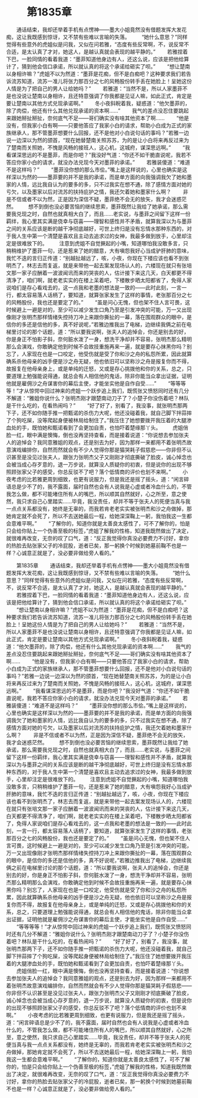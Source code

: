 # 　　第1835章
　　通话结束，我却还举着手机有点愣神——墨大小姐竟然没有借题发挥大发花痴，这让我既感到惊讶，又不禁有些难以言喻的失落。
　　“她什么意思？”同样觉得有些意外的虎姐似是问我，又似在问若雅，“态度有些反常啊，不，说反常不合适，是太认真了才对，她这人，是越认真就会表现的越平静的。”
　　若雅捏着下巴，一脸同情的看着我道：“墨菲知道他身边有人，还这么说，应该是把他给算计了，猜到他会信口承诺，所以就认真的将这个承诺给砸实了呗。”
　　“想让楚南以身相许嘛？”虎姐不以为然道：“墨菲是花痴，但不是白痴吧？这种要求我们若告诉流苏知道，流苏一准儿将张力那百分之七的风畅股份转手丢在她脸上！呈她这份人情是为了把自己的男人让给她吗？”
　　若雅道：“当然不是，所以人家墨菲不是也没说让楚南以身相许，且还特意强调了你我都是见证人嘛，如此正式，肯定是要让楚南以其他方式兑现承诺啊。”
　　冬小夜斜睨着我，疑惑道：“他欠墨菲的，除了肉偿，他还有什么其他兑现承诺的资本啊……”
　　我气的差点没忍住要跳起来跟她掰扯掰扯，奈何底气不足——哥们确实没有啥其他资本了啊……
　　“他是没有，但我家小白有啊——只要他答应了我家小白的请求，帮助小白成为正式的家族继承人，那不管墨菲想要什么回报，还不是他对小白说句话的事吗？”若雅一边说一边深以为然的颌首，“现在她替楚南关照苏苏，为的是让小白将来再反过来为了楚南而关照她，不愧是风畅的接班人，这心机，这城府，谋深思远啊。”
　　“我看谋深思远的不是墨菲，而是你吧？”我没好气道：“你还不如干脆直说呢，我若不答应你家小白的请求，就没办法兑现今天对墨菲的承诺。”
　　若雅装傻道：“难道不是这样吗？”
　　“墨菲没你想的那么市侩。”嘴上是这样说的，心里也确实是这样深以为然的——墨菲要的并不是我的承诺，而是单方面的向我强调我欠了她和墨家的人情，远比我自认为的要多的多，只不过我实在想不通，除了感情方面对她的亏欠，以及墨家以后对流苏的扶持庇护之情，我还欠着她和墨家什么啊？
　　非是不信或者不以为然，正是因为深信不疑，墨菲绝不会无的放矢，我才会迷惑茫然。
　　想不到倒也没必要苦恼的继续思索，墨菲既然让我给了她承诺，那么需要我兑现之时，自然也就真相大白了，而且……老实说，与墨菲之间留下这样一份羁绊，我心里其实满是侥幸与窃喜——理智和感性并不矛盾，就算我深以为与墨菲之间的关系应该是断的越干净彻底越好，可世上终归是没有忘情水那种东西的，对于我人生中第一个清楚是喜欢且主动去追求过的女神，我最多做到放手，心里却注定是很难放下的。
　　注意到虎姐不自觉撅起的小嘴，知道哪怕我没敢多言，只稍稍维护了墨菲一句，还是惹来了她的醋意，大有嗔怨我好心当成驴肝肺的意味，我忙不迭的言归正传道：“别越扯越远了，咳，小夜，你现在下楼应该也看不到张明杰了，林志去而复返，就是来带他一起去案发现场认人的，六楼现在就只有张培文那一家子应酬着一波波闻讯而来的哭丧的人，估计接下来这几天，白天都更不得清净了，咱们啊，就老老实实的在楼上呆着吧，下楼散步晒太阳都省了，免得人家说咱们是存心看戏去的，这一点我和老墨的想法是一致的——此时此刻，一言一行，都太容易落人话柄了，要知道，就算张家发生了这样的事情，老张那百分之七的风畅股份，我也还是要定了的。”
　　“虽是问心无愧，但也架不住人言可畏，这时候避上一避是对的，至少可以减少发生口角乃至是引发冲突的可能，万一又出现像刚才张明杰那样情绪失控持刀冲上来跟你撕扯的一幕，落在围观群众的眼中，是信你的多还是信他的多，真不好说呢，”若雅边推我出了电梯，边继续我俩之前在电梯里讨论的那个话题，道：“所以要我说啊，张夫人的追悼会，你还是别去的好，你是身正不怕影子斜，奈何脏水泼了一身，想洗干净却并不容易，张明杰那么精明那么会演戏，你敢确定他到时候不会故技重施再来一遍，就是要存心抹黑你吗？别忘了，人家现在也是一口咬定，他受伤就是受了你和沙之舟的私怨所累，因此就算确系杀他母亲的凶手便是沙之舟无疑，他也依旧可以坚称沙之舟是报复你而不得，故报复在他母亲身上，或是单纯的迁怒，又或是存心挑拨他和你的关系，总之，只要道理上勉强能说得通，就总会有人相信他的鬼话，除非你能当众拿出证据，证明他就是雇佣沙之舟谋害你的幕后主使，才能坐实他是自作自受……”
　　“等等等等！”才从惊愕中回过神来的虎姐一个跃步追上我们，既慌张又愤怒同时还有几分不解道：“雅姐你说什么？张明杰刚才跟楚南动刀子了？小楚子你没伤着吧？林队是干什么吃的，在看热闹吗？”
　　“好了好了，别看了，我没事，就张明杰那两下子，还不如你随手推一把甄诺的杀伤力大呢，他还没碰着我，就自己脚下拌蒜摔了个狗吃屎，没等爬起身便被林局给制住了。”我压住了她想要拨开我压着的大腿渗血处的手，既怕她和甄诺看到了会更加自责，也怕吓着楚缘那丫头。
　　虎姐俏脸一红，眼中满是懊悔，倒也没再坚持查看，而是接着说道：“你说想去参加张夫人的追悼会？我同意雅姐的观点，还是别去为好，因为那样一来都用不着张明杰故意演戏编排你，自然而然就会有不少人觉得你那是猫哭耗子假慈悲——你非但不认识甚至是没见过张夫人，跟张力张明杰父子又刚刚才彻底撕破了脸皮，诚心悼念也会被当成心存歹意的，退一万步说，就算没人质疑你的初衷，但是说你的出现不够照顾张家父子的感受，你总反驳不了吧？落个低情商的评价也划不来啊。”
　　小夜考虑的比若雅更周到细致，也更有说服力，但是我还是摇了摇头，道：“闲言碎语总是少不了的，我不露面，届时自然也会有人说我是心虚或者冷血什么的，不管我怎么做，都不可能堵住所有人的嘴巴，所以顺其自然就好，心之所至，意之使然，我只求自己心里踏实……毕竟，我没责任，却并不等于张夫人的死便当真与我一点点关系都没有，她终是无辜的，而我若肯老老实实被张明杰和沙之舟做掉，那她肯定就不会死了，所以不去送她最后一程，给她深深鞠上一躬，我怕我这一生都会意难平啊。”
　　“了解你的，知道你就是太善良太感性了，可不了解你的，怕是只会给你贴上一个伪善至极的标签，”虎姐了解我的性格，知道我既然做出了决定，就很难再改变，无奈的叹了口气，道：“反正我觉得你真没必要费力不讨好，拿你的热脸去贴张家父子的冷屁股，逝者已矣，那一躬换个时候到她墓前鞠不也是一样？心诚意正就是了，没必要非做给旁人看的。”

　　第1835章
　　通话结束，我却还举着手机有点愣神——墨大小姐竟然没有借题发挥大发花痴，这让我既感到惊讶，又不禁有些难以言喻的失落。
　　“她什么意思？”同样觉得有些意外的虎姐似是问我，又似在问若雅，“态度有些反常啊，不，说反常不合适，是太认真了才对，她这人，是越认真就会表现的越平静的。”
　　若雅捏着下巴，一脸同情的看着我道：“墨菲知道他身边有人，还这么说，应该是把他给算计了，猜到他会信口承诺，所以就认真的将这个承诺给砸实了呗。”
　　“想让楚南以身相许嘛？”虎姐不以为然道：“墨菲是花痴，但不是白痴吧？这种要求我们若告诉流苏知道，流苏一准儿将张力那百分之七的风畅股份转手丢在她脸上！呈她这份人情是为了把自己的男人让给她吗？”
　　若雅道：“当然不是，所以人家墨菲不是也没说让楚南以身相许，且还特意强调了你我都是见证人嘛，如此正式，肯定是要让楚南以其他方式兑现承诺啊。”
　　冬小夜斜睨着我，疑惑道：“他欠墨菲的，除了肉偿，他还有什么其他兑现承诺的资本啊……”
　　我气的差点没忍住要跳起来跟她掰扯掰扯，奈何底气不足——哥们确实没有啥其他资本了啊……
　　“他是没有，但我家小白有啊——只要他答应了我家小白的请求，帮助小白成为正式的家族继承人，那不管墨菲想要什么回报，还不是他对小白说句话的事吗？”若雅一边说一边深以为然的颌首，“现在她替楚南关照苏苏，为的是让小白将来再反过来为了楚南而关照她，不愧是风畅的接班人，这心机，这城府，谋深思远啊。”
　　“我看谋深思远的不是墨菲，而是你吧？”我没好气道：“你还不如干脆直说呢，我若不答应你家小白的请求，就没办法兑现今天对墨菲的承诺。”
　　若雅装傻道：“难道不是这样吗？”
　　“墨菲没你想的那么市侩。”嘴上是这样说的，心里也确实是这样深以为然的——墨菲要的并不是我的承诺，而是单方面的向我强调我欠了她和墨家的人情，远比我自认为的要多的多，只不过我实在想不通，除了感情方面对她的亏欠，以及墨家以后对流苏的扶持庇护之情，我还欠着她和墨家什么啊？
　　非是不信或者不以为然，正是因为深信不疑，墨菲绝不会无的放矢，我才会迷惑茫然。
　　想不到倒也没必要苦恼的继续思索，墨菲既然让我给了她承诺，那么需要我兑现之时，自然也就真相大白了，而且……老实说，与墨菲之间留下这样一份羁绊，我心里其实满是侥幸与窃喜——理智和感性并不矛盾，就算我深以为与墨菲之间的关系应该是断的越干净彻底越好，可世上终归是没有忘情水那种东西的，对于我人生中第一个清楚是喜欢且主动去追求过的女神，我最多做到放手，心里却注定是很难放下的。
　　注意到虎姐不自觉撅起的小嘴，知道哪怕我没敢多言，只稍稍维护了墨菲一句，还是惹来了她的醋意，大有嗔怨我好心当成驴肝肺的意味，我忙不迭的言归正传道：“别越扯越远了，咳，小夜，你现在下楼应该也看不到张明杰了，林志去而复返，就是来带他一起去案发现场认人的，六楼现在就只有张培文那一家子应酬着一波波闻讯而来的哭丧的人，估计接下来这几天，白天都更不得清净了，咱们啊，就老老实实的在楼上呆着吧，下楼散步晒太阳都省了，免得人家说咱们是存心看戏去的，这一点我和老墨的想法是一致的——此时此刻，一言一行，都太容易落人话柄了，要知道，就算张家发生了这样的事情，老张那百分之七的风畅股份，我也还是要定了的。”
　　“虽是问心无愧，但也架不住人言可畏，这时候避上一避是对的，至少可以减少发生口角乃至是引发冲突的可能，万一又出现像刚才张明杰那样情绪失控持刀冲上来跟你撕扯的一幕，落在围观群众的眼中，是信你的多还是信他的多，真不好说呢，”若雅边推我出了电梯，边继续我俩之前在电梯里讨论的那个话题，道：“所以要我说啊，张夫人的追悼会，你还是别去的好，你是身正不怕影子斜，奈何脏水泼了一身，想洗干净却并不容易，张明杰那么精明那么会演戏，你敢确定他到时候不会故技重施再来一遍，就是要存心抹黑你吗？别忘了，人家现在也是一口咬定，他受伤就是受了你和沙之舟的私怨所累，因此就算确系杀他母亲的凶手便是沙之舟无疑，他也依旧可以坚称沙之舟是报复你而不得，故报复在他母亲身上，或是单纯的迁怒，又或是存心挑拨他和你的关系，总之，只要道理上勉强能说得通，就总会有人相信他的鬼话，除非你能当众拿出证据，证明他就是雇佣沙之舟谋害你的幕后主使，才能坐实他是自作自受……”
　　“等等等等！”才从惊愕中回过神来的虎姐一个跃步追上我们，既慌张又愤怒同时还有几分不解道：“雅姐你说什么？张明杰刚才跟楚南动刀子了？小楚子你没伤着吧？林队是干什么吃的，在看热闹吗？”
　　“好了好了，别看了，我没事，就张明杰那两下子，还不如你随手推一把甄诺的杀伤力大呢，他还没碰着我，就自己脚下拌蒜摔了个狗吃屎，没等爬起身便被林局给制住了。”我压住了她想要拨开我压着的大腿渗血处的手，既怕她和甄诺看到了会更加自责，也怕吓着楚缘那丫头。
　　虎姐俏脸一红，眼中满是懊悔，倒也没再坚持查看，而是接着说道：“你说想去参加张夫人的追悼会？我同意雅姐的观点，还是别去为好，因为那样一来都用不着张明杰故意演戏编排你，自然而然就会有不少人觉得你那是猫哭耗子假慈悲——你非但不认识甚至是没见过张夫人，跟张力张明杰父子又刚刚才彻底撕破了脸皮，诚心悼念也会被当成心存歹意的，退一万步说，就算没人质疑你的初衷，但是说你的出现不够照顾张家父子的感受，你总反驳不了吧？落个低情商的评价也划不来啊。”
　　小夜考虑的比若雅更周到细致，也更有说服力，但是我还是摇了摇头，道：“闲言碎语总是少不了的，我不露面，届时自然也会有人说我是心虚或者冷血什么的，不管我怎么做，都不可能堵住所有人的嘴巴，所以顺其自然就好，心之所至，意之使然，我只求自己心里踏实……毕竟，我没责任，却并不等于张夫人的死便当真与我一点点关系都没有，她终是无辜的，而我若肯老老实实被张明杰和沙之舟做掉，那她肯定就不会死了，所以不去送她最后一程，给她深深鞠上一躬，我怕我这一生都会意难平啊。”
　　“了解你的，知道你就是太善良太感性了，可不了解你的，怕是只会给你贴上一个伪善至极的标签，”虎姐了解我的性格，知道我既然做出了决定，就很难再改变，无奈的叹了口气，道：“反正我觉得你真没必要费力不讨好，拿你的热脸去贴张家父子的冷屁股，逝者已矣，那一躬换个时候到她墓前鞠不也是一样？心诚意正就是了，没必要非做给旁人看的。”
